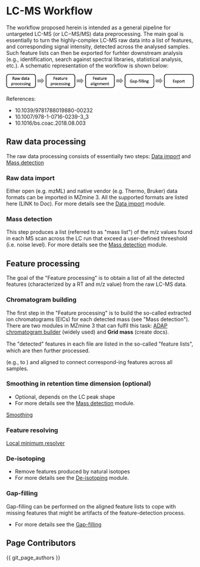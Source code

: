 # LC-MS Workflow
The workflow proposed herein is intended as a general pipeline for untargeted LC-MS (or LC−MS/MS) data preprocessing. The main goal is essentially to turn the highly-complex LC-MS raw data into a list of features, and corresponding signal intensity, detected across the analysed samples. Such feature lists can then be exported for furhter downstream analysis (e.g., identification, search against spectral libraries, statistical analysis, etc.). A schematic representation of the workflow is shown below:

![workflow-image](workflow-image.png)

References:
- 10.1039/9781788019880-00232
- 10.1007/978-1-0716-0239-3_3
- 10.1016/bs.coac.2018.08.003


## Raw data processing
The raw data processing consists of essentially two steps: [Data import](../../module_docs/dataimport/data-import.md#lc-ms-data) and [Mass detection](../../module_docs/massdetection/mass-detection.md)
  
### Raw data import
Either open (e.g. mzML) and native vendor (e.g. Thermo, Bruker) data formats can be imported in MZmine 3. All the supported formats are listed here (LINK to Doc). For more details see the [Data import](../../module_docs/dataimport/data-import.md#lc-ms-data) module.

### Mass detection
This step produces a list (referred to as "mass list") of the m/z values found in each MS scan across the LC run that exceed a user-defined threeshold (i.e. noise level). For more details see the [Mass detection](../../module_docs/massdetection/mass-detection.md) module.

## Feature processing
The goal of the "Feature processing" is to obtain a list of all the detected features (characterized by a RT and m/z value) from the raw LC-MS data.


### Chromatogram building
The first step in the "Feature processing" is to build the so-called extracted ion chromatograms (EICs) for each detected mass (see "Mass detection").
There are two modules in MZmine 3 that can fulfil this task: [ADAP chromatogram builder](../../module_docs/adapchromatogrambuilder/adap-chromatogram-builder.md) (widely used) and **Grid mass** (create docs).

The "detected" features in each ﬁle are listed in the so-called "feature lists", which are then further processed.

(e.g.,  to  ) and aligned to connect correspond-ing features across all samples.


### Smoothing in retention time dimension (optional)
- Optional, depends on the LC peak shape
- For more details see the [Mass detection](../../module_docs/massdetection/mass-detection.md) module.

[Smoothing](../../module_docs/smoothing/smoothing.md)

### Feature resolving

[Local minimum resolver](../../module_docs/localminimumresolver/local-minimum-resolver.md)

### De-isotoping
- Remove features produced by natural isotopes
- For more details see the [De-isotoping](directory/de-isotoping.md) module.

### Gap-filling
Gap-filling can be performed on the aligned feature lists to cope with missing features that might be artifacts of the feature-detection process.
- For more details see the [Gap-filling](../../module_docs/gapfilling/gap-filling.md)

## Page Contributors

{{ git_page_authors }}
